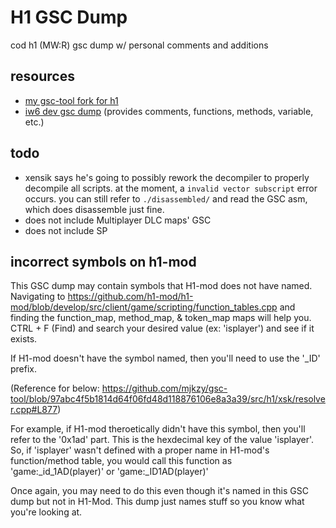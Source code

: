 # H1 GSC Dump
cod h1 (MW:R) gsc dump w/ personal comments and additions
## resources
- [my gsc-tool fork for h1](https://github.com/mjkzy/gsc-tool-h1/tree/h1-symbols)
- [iw6 dev gsc dump](https://github.com/mjkzy/iw6-gsc-dump) (provides comments, functions, methods, variable, etc.)
## todo
- xensik says he's going to possibly rework the decompiler to properly decompile all scripts. at the moment, a `invalid vector subscript` error occurs. you can still refer to `./disassembled/` and read the GSC asm, which does disassemble just fine.
- does not include Multiplayer DLC maps' GSC
- does not include SP
## incorrect symbols on h1-mod
This GSC dump may contain symbols that H1-mod does not have named. Navigating to https://github.com/h1-mod/h1-mod/blob/develop/src/client/game/scripting/function_tables.cpp and<br/>
finding the function_map, method_map, & token_map maps will help you. CTRL + F (Find) and search your desired value (ex: 'isplayer') and see if it exists.<br/>

If H1-mod doesn't have the symbol named, then you'll need to use the '_ID' prefix.<br/>

(Reference for below: https://github.com/mjkzy/gsc-tool/blob/97abc4f5b1814d64f06fd48d118876106e8a3a39/src/h1/xsk/resolver.cpp#L877)<br/>

For example, if H1-mod theroetically didn't have this symbol, then you'll refer to the '0x1ad' part. This is the hexdecimal key of the value 'isplayer'.<br/>
So, if 'isplayer' wasn't defined with a proper name in H1-mod's function/method table, you would call this function as 'game:_id_1AD(player)' or 'game:_ID1AD(player)'<br/>

Once again, you may need to do this even though it's named in this GSC dump but not in H1-Mod. This dump just names stuff so you know what you're looking at.<br/>

